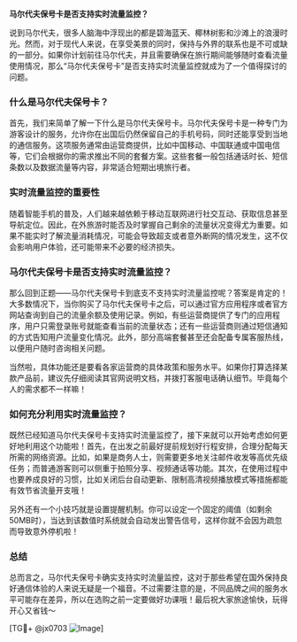 **马尔代夫保号卡是否支持实时流量监控？**

说到马尔代夫，很多人脑海中浮现出的都是碧海蓝天、椰林树影和沙滩上的浪漫时光。然而，对于现代人来说，在享受美景的同时，保持与外界的联系也是不可或缺的一部分。如果你计划前往马尔代夫，并且需要确保在旅行期间能够随时查看流量使用情况，那么“马尔代夫保号卡”是否支持实时流量监控就成为了一个值得探讨的问题。

### 什么是马尔代夫保号卡？

首先，我们来简单了解一下什么是马尔代夫保号卡。马尔代夫保号卡是一种专门为游客设计的服务，允许你在出国后仍然保留自己的手机号码，同时还能享受到当地的通信服务。这项服务通常由运营商提供，比如中国移动、中国联通或中国电信等，它们会根据你的需求推出不同的套餐方案。这些套餐一般包括通话时长、短信条数以及数据流量等内容，非常适合短期出境旅行者。

### 实时流量监控的重要性

随着智能手机的普及，人们越来越依赖于移动互联网进行社交互动、获取信息甚至导航定位。因此，在外旅游时能否及时掌握自己剩余的流量状况变得尤为重要。如果不能实时了解流量消耗情况，可能会导致超支或者意外断网的情况发生，这不仅会影响用户体验，还可能带来不必要的经济损失。

### 马尔代夫保号卡是否支持实时流量监控？

那么回到正题——马尔代夫保号卡到底支不支持实时流量监控呢？答案是肯定的！大多数情况下，当你购买了马尔代夫保号卡之后，可以通过官方应用程序或者官方网站查询到自己的流量余额及使用记录。例如，有些运营商提供了专门的应用程序，用户只需登录账号就能查看当前的流量状态；还有一些运营商则通过短信通知的方式告知用户流量变化情况。此外，部分高端套餐甚至还会配备专属客服热线，以便用户随时咨询相关问题。

当然啦，具体功能还是要看各家运营商的具体政策和服务水平。如果你打算选择某款产品前，建议先仔细阅读其官网说明文档，并拨打客服电话确认细节。毕竟每个人的需求都不一样嘛！

### 如何充分利用实时流量监控？

既然已经知道马尔代夫保号卡支持实时流量监控了，接下来就可以开始考虑如何更好地利用这个功能啦！首先，在出发之前最好提前规划好行程安排，合理分配每天所需的网络资源。比如，如果是商务人士，则需要更多地关注邮件收发等高优先级任务；而普通游客则可以侧重于拍照分享、视频通话等功能。其次，在使用过程中也要养成良好的习惯，比如关闭后台自动更新、限制高清视频播放模式等措施都能有效节省流量开支哦！

另外还有一个小技巧就是设置提醒机制。你可以设定一个固定的阈值（如剩余50MB时），当达到该数值时系统就会自动发出警告信号，这样你就不会因为疏忽而导致意外停机啦！

### 总结

总而言之，马尔代夫保号卡确实支持实时流量监控，这对于那些希望在国外保持良好通信体验的人来说无疑是一个福音。不过需要注意的是，不同品牌之间的服务水平可能存在差异，所以在选购之前一定要做好功课哦！最后祝大家旅途愉快，玩得开心又省钱～

[TG💪+ @jx0703 ![Image](https://github.com/user-attachments/assets/dbca1d08-cadb-493c-b0ec-ad6f7a83f270)]